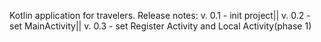 Kotlin application for travelers.
Release notes: 
v. 0.1 - init project||
v. 0.2 - set MainActivity||
v. 0.3 - set Register Activity and Local Activity(phase 1)
